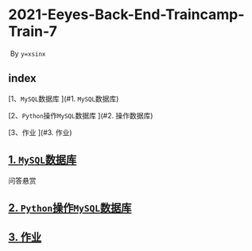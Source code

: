 # 2021-Eeyes-Back-End-Traincamp-Train-7

​																																																	By `y=xsinx`

## index
[1、`MySQL`数据库 ](#1. `MySQL`数据库)

[2、`Python`操作`MySQL`数据库 ](#2. 操作数据库)

[3、作业 ](#3. 作业)

## [1. `MySQL`数据库](#index)

问答悬赏

## [2. `Python`操作`MySQL`数据库](#index)

## [3. 作业](#index)

